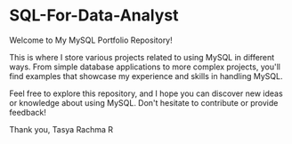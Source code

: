 # SQL-For-Data-Analyst
Welcome to My MySQL Portfolio Repository!

This is where I store various projects related to using MySQL in different ways. From simple database applications to more complex projects, you'll find examples that showcase my experience and skills in handling MySQL.

Feel free to explore this repository, and I hope you can discover new ideas or knowledge about using MySQL. Don't hesitate to contribute or provide feedback!

Thank you,
Tasya Rachma R
